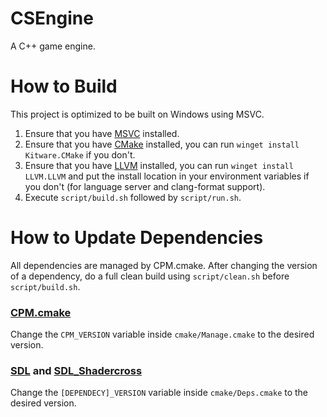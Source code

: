 # CSEngine
A C++ game engine.

# How to Build
This project is optimized to be built on Windows using MSVC.

1. Ensure that you have [MSVC](https://visualstudio.microsoft.com/downloads/) installed.
2. Ensure that you have [CMake](https://cmake.org/download/) installed, you can run `winget install Kitware.CMake` if
   you don't.
3. Ensure that you have [LLVM](https://releases.llvm.org/) installed, you can run `winget install LLVM.LLVM` and put the
   install location in your environment variables if you don't (for language server and clang-format support).
4. Execute `script/build.sh` followed by `script/run.sh`.

# How to Update Dependencies
All dependencies are managed by CPM.cmake. After changing the version of a dependency, do a full clean build using
`script/clean.sh` before `script/build.sh`.

### [CPM.cmake](https://github.com/cpm-cmake/CPM.cmake/releases)
Change the `CPM_VERSION` variable inside `cmake/Manage.cmake` to the desired version.

### [SDL](https://github.com/libsdl-org/SDL/releases) and [SDL_Shadercross](https://github.com/libsdl-org/SDL_shadercross)
Change the `[DEPENDECY]_VERSION` variable inside `cmake/Deps.cmake` to the desired version.
